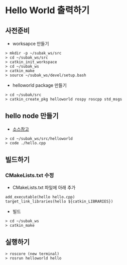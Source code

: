 # Hello World 출력하기

## 사전준비
- worksapce 만들기
```
> mkdir -p ~/subak_ws/src
> cd ~/subak_ws/src
> catkin_init_workspace
> cd ~/subak_ws
> catkin_make
> source ~/subak_ws/devel/setup.bash 
```
- helloworld package 만들기
```
> cd ~/subak/src
> catkin_create_pkg helloworld rospy roscpp std_msgs
```

## hello node 만들기 
- [소스참고](https://github.com/Jaeeunykim/ROS_Practice/blob/master/2.helloworld/hello.cpp)
```
> cd ~/subak_ws/src/helloworld
> code ./hello.cpp
```

## 빌드하기

### CMakeLists.txt 수정
  - CMakeLists.txt 파일에 아래 추가
```
add_executable(hello hello.cpp)
target_link_libraries(hello ${catkin_LIBRARIES})

```

  - 빌드 
  ```
  > cd ~/subak_ws
  > catkin_make

  ```

## 실행하기 
```
> roscore (new terminal)
> rosrun helloworld hello
```
